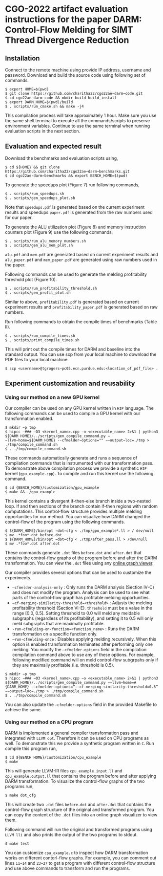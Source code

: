 # CGO-2022 artifact evaluation instructions for the paper DARM: Control-Flow Melding for SIMT Thread Divergence Reduction

## Installation
Connect to the remote machine using provide IP address, username and password. Download and build the source code using following set of commands.
```
$ export HOME=$(pwd)
$ git clone https://github.com/charitha22/cgo22ae−darm−code.git 
$ cd cgo22ae-darm-code && mkdir build build_install
$ export DARM_HOME=$(pwd)/build
$ . scripts/run_cmake.sh && make -j4
```
This compilation process will take approximately 1 hour. Make sure you use the same shell terminal to execute all the commands/scripts to preserve environment variables. Continue to use the same terminal when running evaluation scripts in the next section.

## Evaluation and expected result

Download the benchmarks and evaluation scripts using,
```
$ cd ${HOME} && git clone https://github.com/charitha22/cgo22ae−darm−benchmarks.git
$ cd cgo22ae-darm−benchmarks && export BENCH_HOME=$(pwd)
```

To generate the speedups plot (Figure 7) run following commands,
```
$ . scripts/run_speedups.sh
$ . scripts/gen_speedups_plot.sh
```
Note that `speedups.pdf` is generated based on the current experiment results and speedups `paper.pdf` is generated from the raw numbers used for our paper.

To generate the ALU utilization plot (Figure 8) and memory instruction counters plot (Figure 9) use the following commands,
```
$ . scripts/run_alu_memory_numbers.sh 
$ . scripts/gen_alu_mem_plot.sh
```
`alu.pdf` and `mem.pdf` are generated based on current experiment results and `alu_paper.pdf` and `mem_paper.pdf` are generated using raw numbers used in the paper.

Following commands can be used to generate the melding profitability threshold plot (Figure 10).
```
$ . scripts/run_profitability_threshold.sh 
$ . scripts/gen_profit_plot.sh
```

Similar to above, `profitability.pdf` is generated based on current experiment results and `profitability_paper.pdf` is generated based on raw numbers.

Run following commands to obtain the compile times of benchmarks (Table II).
```
$ . scripts/run_compile_times.sh 
$ . scripts/print_compile_times.sh
```
This will print out the compile times for DARM and baseline into the standard output.
You can use scp from your local machine to download the PDF files to your local machine.
```
$ scp <username>@tgrogers−pc05.ecn.purdue.edu:<location_of_pdf_file> .
```
## Experiment customization and reusability
### Using our method on a new GPU kernel
Our compiler can be used on any GPU kernel written in `HIP` language. The following commands can be used to compile a GPU kernel with our transformation enabled.
```
$ mkdir −p tmp
$ hipcc −### −O3 <kernel_name>.cpp −o <executable_name> 2>&1 | python3 ${DARM HOME}/../scripts/gen_compile_command.py −−llvm−home=${DARM_HOME} --cfmelder−options="" −−output−loc=./tmp > ./tmp/compile_command.sh 
$ . ./tmp/compile_command.sh
```
These commands automatically generate and runs a sequence of compilation commands that is instrumented with our transformation pass. To demonstrate above compilation process we provide a synthetic `HIP` kernel (`gpu_example.cpp`). To compile and run this kernel use the following command.
```
$ cd {BENCH_HOME}/customization/gpu_example 
$ make && ./gpu_example
```
This kernel contains a divergent if-then-else branch inside a two-nested loop. If and then sections of the branch contain if-then regions with random computations. This control-flow structure provides multiple melding opportunities for our method. You can visualize how DARM changed the control-flow of the program using the following commands.
```
$ ${DARM_HOME}/bin/opt −dot−cfg < ./tmp/gpu_example*.ll > / dev/null
$ mv .*foo*.dot before.dot
$ ${DARM_HOME}/bin/opt −dot−cfg < ./tmp/after_pass.ll > /dev/null
$ mv .*foo*.dot after.dot
```
These commands generate `.dot` files `before.dot` and `after.dot` that contains the control-flow graphs of the program before and after the DARM transformation. You can view the `.dot` files using any [online graph viewer](https://dreampuf.github.io/GraphvizOnline/).

Our compiler provides several options that can be used to customize the experiments.
* `–cfmelder-analysis-only` : Only runs the DARM analysis (Section IV-C) and does not modify the program. Analysis can be used to see what parts of the control-flow graph has profitable melding opportunities.
* `–cf-merging-similarity-threshold=<threshold>` : Adjusts the melding profitability threshold (Section VI-E). `threshold` must be a value in the range [0.0, 0.5]. Setting threshold to 0.0 will meld any meldable subgraphs (regardless of its profitability), and setting it to 0.5 will only meld subgraphs that are maximally profitable.
* `-run-cfmelding-on-function=<function_name>` : Runs the DARM transformation on a specific function only.
* `–run-cfmelding-once` : Disables applying melding recursively. When this option is enabled transformation terminates after performing only one melding.
You modify the `–cfmelder-options` field in the compilation compilation command above to use any of these options. For example, following modified command will on meld control-flow subgrpahs only if they are maximally profitable (i.e. threshold is 0.5).
```
$ mkdir −p tmp
$ hipcc −### −O3 <kernel_name>.cpp −o <executable_name> 2>&1 | python3 ${DARM_HOME}/../scripts/gen_compile_command.py −−llvm−home=#{DARM_HOME} −−cfmelder−options=”−−cf−merging−similarity−threshold=0.5” −−output−loc=./tmp > ./tmp/compile_command.sh 
$ . ./tmp/compile_command.sh
```
You can also update the `–cfmelder-options` field in the provided Makefile to achieve the same.

### Using our method on a CPU program

DARM is implemented a general compiler transformation pass and integrated with `LLVM opt`. Therefore it can be used on CPU programs as well. To demonstrate this we provide a synthetic program written in `C`. Run compile this program run,
```
$ cd ${BENCH HOME}/customization/cpu_example 
$ make
```
This will generate LLVM-IR files `cpu_example.input.ll` and `cpu_example.output.ll` that contains the program before and after applying DARM transformation. To visualize the control-flow graphs of the two programs run,
```
$ make dot_cfg
```
This will create two `.dot` files `before.dot` and `after.dot` that contains the control-flow graph structure of the original and transformed program. You can copy the content of the `.dot` files into an online graph visualizer to view them.

Following command will run the original and transformed programs using `LLVM lli` and also prints the output of the two programs to stdout.
```
$ make test
```
You can customize `cpu_example.c` to inspect how DARM transformation works on different contorl-flow graphs. For example, you can comment out lines `11−14` and `23−27` to get a program with different control-flow structure and use above commands to transform and run the programs.
